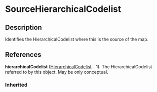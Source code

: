 
# SourceHierarchicalCodelist





## Description

Identifies the HierarchicalCodelist where this is the source of the map.




## References

**hierarchicalCodelist** ([HierarchicalCodelist](../Codelist/HierarchicalCodelist.md) - 1): The HierarchicalCodelist referred to by this object. May be only conceptual.

### Inherited




